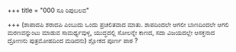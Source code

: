 +++
title = "000 ಸೂ ರಿಪುಬಲವ"

+++
(ಶಾಪಾದಪಿ ಶರಾದಪಿ ಎಂಬುದು ಒಂದು ಪ್ರಚಲಿತವಾದ ಮಾತು. ಶಾಪದಿಂದಲೇ ಆಗಲೀ ಬಾಣದಿಂದಲೇ ಆಗಲಿ ಮರಣವನ್ನುಂಟು ಮಾಡುವ ಸಾಮರ್ಥ್ಯವುಳ್ಳ, ಯುದ್ಧದಲ್ಲಿ ಸೋಲನ್ನೇ ಕಾಣದ, ಸದಾ ವಿಜಯದಲ್ಲೇ ಆಸಕ್ತನಾದ ದ್ರೋಣನು ಪುತ್ರಮೋಹದಿಂದ  ಮಡಿದನು) ಶ್ಲೋಕದ ಪೂರ್ಣ ಪಾಠ ?